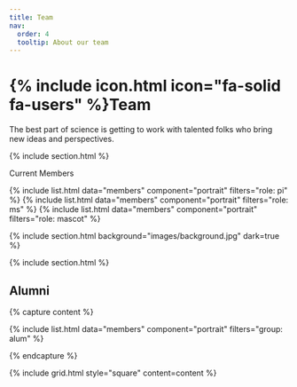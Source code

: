 ```yaml
---
title: Team
nav:
  order: 4
  tooltip: About our team
---
```


# {% include icon.html icon="fa-solid fa-users" %}Team

The best part of science is getting to work with talented folks who bring new ideas and perspectives. 

{% include section.html %}

Current Members

{% include list.html data="members" component="portrait" filters="role: pi" %}
{% include list.html data="members" component="portrait" filters="role: ms" %}
{% include list.html data="members" component="portrait" filters="role: mascot" %}

{% include section.html background="images/background.jpg" dark=true %}



{% include section.html %}

## Alumni
{% capture content %}

{% include list.html  data="members"  component="portrait"  filters="group: alum" %}

{% endcapture %}

{% include grid.html style="square" content=content %}
